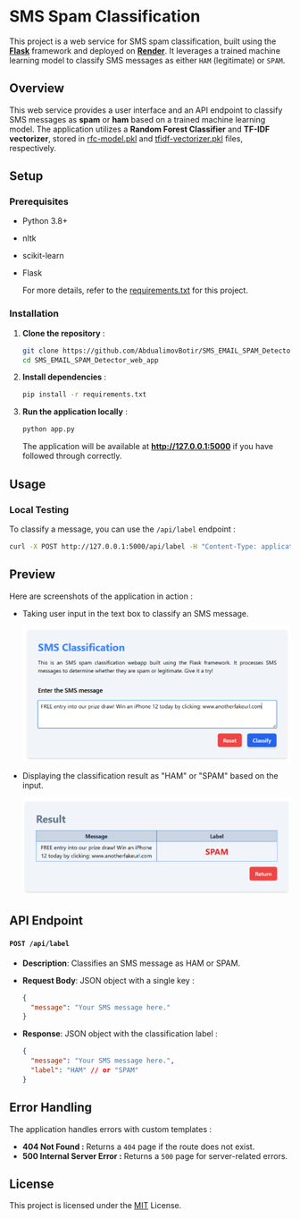 # SMS Spam Classification

This project is a web service for SMS spam classification, built using the [**Flask**](https://flask.palletsprojects.com/en/stable/) framework and deployed on [**Render**](https://docs.render.com/free). It leverages a trained machine learning model to classify SMS messages as either `HAM` (legitimate) or `SPAM`.

## Overview
This web service provides a user interface and an API endpoint to classify SMS messages as **spam** or **ham** based on a trained machine learning model. The application utilizes a **Random Forest Classifier** and **TF-IDF vectorizer**, stored in [rfc-model.pkl](./rfc-model.pkl) and [tfidf-vectorizer.pkl](./tfidf-vectorizer.pkl) files, respectively.

## Setup

### Prerequisites

* Python 3.8+
* nltk
* scikit-learn
* Flask

    For more details, refer to the [requirements.txt](./requirements.txt) for this project.

### Installation

1. **Clone the repository** :

    ```bash
    git clone https://github.com/AbdualimovBotir/SMS_EMAIL_SPAM_Detector_web_app.git
    cd SMS_EMAIL_SPAM_Detector_web_app
    ```

2. **Install dependencies** :

    ```bash
    pip install -r requirements.txt
    ```

3. **Run the application locally** :

    ```bash
    python app.py
    ```

    The application will be available at **http://127.0.0.1:5000** if you have followed through correctly.

## Usage

### Local Testing

To classify a message, you can use the `/api/label` endpoint :

```bash
curl -X POST http://127.0.0.1:5000/api/label -H "Content-Type: application/json" -d '  {"message": "Congratulations! You have won a prize."}'
```

## Preview

Here are screenshots of the application in action :

* Taking user input in the text box to classify an SMS message.
  
  ![User Input](./static/input.png)

* Displaying the classification result as "HAM" or "SPAM" based on the input.

    ![Result](./static/result.png)

## API Endpoint

#### `POST /api/label`

* **Description**: Classifies an SMS message as HAM or SPAM.
* **Request Body**: JSON object with a single key :
  
    ```json
    {
      "message": "Your SMS message here."
    }
    ```

* **Response**: JSON object with the classification label :
  
    ```json
    {
      "message": "Your SMS message here.",
      "label": "HAM" // or "SPAM"
    }
    ```

## Error Handling
The application handles errors with custom templates :

* **404 Not Found :** Returns a `404` page if the route does not exist.
* **500 Internal Server Error :** Returns a `500` page for server-related errors.

## License
This project is licensed under the [MIT](https://opensource.org/license/mit) License.
